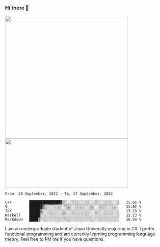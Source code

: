 ### Hi there 👋

<!--
**pe200012/pe200012** is a ✨ _special_ ✨ repository because its `README.md` (this file) appears on your GitHub profile.

Here are some ideas to get you started:

- 🔭 I’m currently working on ...
- 🌱 I’m currently learning ...
- 👯 I’m looking to collaborate on ...
- 🤔 I’m looking for help with ...
- 💬 Ask me about ...
- 📫 How to reach me: ...
- 😄 Pronouns: ...
- ⚡ Fun fact: ...
-->
<p>
    <img width="400em" src="https://github-readme-stats.vercel.app/api?username=pe200012&show_icons=true&icon_color=f44336&title_color=757de8">
    <img width="400em" height="159em" src="https://github-readme-stats.vercel.app/api/top-langs/?username=pe200012&hide=html,cmake,css&title_color=757de8&layout=compact">
</p>

<!--START_SECTION:waka-->
```text
From: 20 September, 2022 - To: 27 September, 2022

C++        ██████████████▓░░░░░░░░░░░░░░░░░░░░░░░░░░   35.66 % 
V          ██████▒░░░░░░░░░░░░░░░░░░░░░░░░░░░░░░░░░░   15.07 % 
TeX        █████▒░░░░░░░░░░░░░░░░░░░░░░░░░░░░░░░░░░░   13.23 % 
Haskell    █████░░░░░░░░░░░░░░░░░░░░░░░░░░░░░░░░░░░░   12.13 % 
Markdown   ████▒░░░░░░░░░░░░░░░░░░░░░░░░░░░░░░░░░░░░   10.44 % 
```
<!--END_SECTION:waka-->

I am an undergraduate student of Jinan University majoring in CS. I prefer functional programming and am currently learning programming language theory. Feel free to PM me if you have questions.
